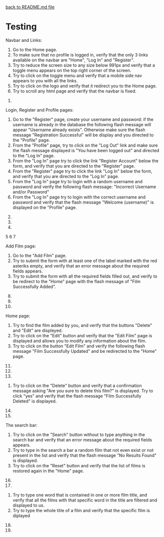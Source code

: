 [back to README.md file](https://github.com/OmarBedawi/myMovies/blob/master/README.md)


# Testing


Navbar and Links:
1. Go to the Home page.
1. To make sure that no profile is logged in, verify that the only 3 links available on the navbar are "Home", "Log In" and "Register".
1. Try to reduce the screen size to any size below 991px and verify that a toggle menu appears on the top right corner of the screen.
1. Try to click on the toggle menu and verify that a mobile side nav appears to you with all the links.
1. Try to click on the logo and verify that it redirect you to the Home page.
1. Try to scroll any html page and verify that the navbar is fixed.

1)



Login, Register and Profile pages:
1. Go to the "Register" page, create your username and password: if the username is already in the database the following flash message will appear "Username already exists".
   Otherwise make sure the flash message "Registration Successful" will be display and you directed to the "Profile" page.
1. From the "Profile" page, try to click on the "Log Out" link and make sure the flash message displayed is "You have been logged out" and directed to the "Log In" page.
1. From the "Log In" page try to click the link "Register Account" below the form, and verify that you are directed to the "Register" page.
1. From the "Register" page try to click the link "Log In" below the form, and verify that you are directed to the "Log In" page.
1. From the "Log In" page try to login with a random username and password and verify the following flash message: "Incorrect Username and/or Password"
1. From the "Log In" page try to login with the correct username and password and verify that the flash message "Welcome (username)" is displayed on the "Profile" page.

2)
3)
4)
5
6
7


Add Film page:
1. Go to the "Add Film" page.
1. Try to submit the form with at least one of the label marked with the red asteriks empty, and verify that an error message about the required fields appears.
1. Try to submit the form with all the required fields filled out, and verify to be redirect to the "Home" page with the flash message of "Film Successfully Added".


8)
9)
10)
 

Home page:
1. Try to find the film added by you, and verify that the buttons "Delete" and "Edit" are displeyed.
2. Try to click on the "Edit" button and verify that the "Edit Film" page is displayed and allows you to modify any information about the film.
3. Try to click on the button "Edit Film" and verify the following flash message "Film Successfully Updated" and be redirected to the "Home" page.

11)
12)
13)


1. Try to click on the "Delete" button and verify that a confirmation message asking "Are you sure to delete this film?" is displayed.
   Try to click "yes" and verify that the flash message "Film Successfully Deleted" is displayed.
   
14)
15)


The search bar:
1. Try to click on the "Search" button without to type anything in the search bar and verify that an error message about the required fields appears.
1. Try to type in the search a bar a random film that not even exist or not present in the list and verify that the flash message "No Results Found" is displayed.
1. Try to click on the "Reset" button and verify that the list of films is restored again in the "Home" page.


16)
17)



1. Try to type one word that is contained in one or more film title, and verify that all the films with that specific word in the title are filtered and displayed to us. 
1. Try to type the whole title of a film and verify that the specific film is diplayed

   
   
  18)
  19)
   
   
   

